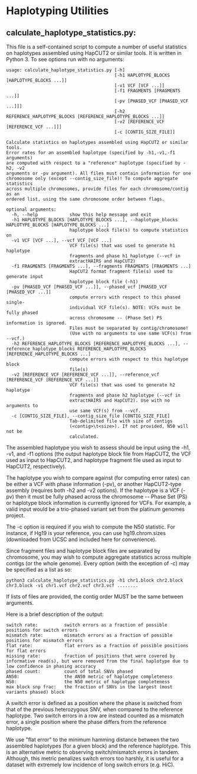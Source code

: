 Haplotyping Utilities
======

## calculate_haplotype_statistics.py:

This file is a self-contained script to compute a number of useful statistics on haplotypes
assembled using HapCUT2 or similar tools. It is written in Python 3. To see options run with no arguments:
```
usage: calculate_haplotype_statistics.py [-h]
                                         [-h1 HAPLOTYPE_BLOCKS [HAPLOTYPE_BLOCKS ...]]
                                         [-v1 VCF [VCF ...]]
                                         [-f1 FRAGMENTS [FRAGMENTS ...]]
                                         [-pv [PHASED_VCF [PHASED_VCF ...]]]
                                         [-h2 REFERENCE_HAPLOTYPE_BLOCKS [REFERENCE_HAPLOTYPE_BLOCKS ...]]
                                         [-v2 [REFERENCE_VCF [REFERENCE_VCF ...]]]
                                         [-c [CONTIG_SIZE_FILE]]

Calculate statistics on haplotypes assembled using HapCUT2 or similar tools.
Error rates for an assembled haplotype (specified by -h1,-v1,-f1 arguments)
are computed with respect to a "reference" haplotype (specified by -h2, -v2
arguments or -pv argument). All files must contain information for one
chromosome only (except --contig_size_file)! To compute aggregate statistics
across multiple chromosomes, provide files for each chromosome/contig as an
ordered list, using the same chromosome order between flags.

optional arguments:
  -h, --help            show this help message and exit
  -h1 HAPLOTYPE_BLOCKS [HAPLOTYPE_BLOCKS ...], --haplotype_blocks HAPLOTYPE_BLOCKS [HAPLOTYPE_BLOCKS ...]
                        haplotype block file(s) to compute statistics on
  -v1 VCF [VCF ...], --vcf VCF [VCF ...]
                        VCF file(s) that was used to generate h1 haplotype
                        fragments and phase h1 haplotype (--vcf in
                        extractHAIRS and HapCUT2)
  -f1 FRAGMENTS [FRAGMENTS ...], --fragments FRAGMENTS [FRAGMENTS ...]
                        HapCUT2 format fragment file(s) used to generate input
                        haplotype block file (-h1)
  -pv [PHASED_VCF [PHASED_VCF ...]], --phased_vcf [PHASED_VCF [PHASED_VCF ...]]
                        compute errors with respect to this phased single-
                        individual VCF file(s). NOTE: VCFs must be fully phased
                        across chromosome -- (Phase Set) PS information is ignored.
                        Files must be separated by contig/chromosome!
                        (Use with no arguments to use same VCF(s) from --vcf.)
  -h2 REFERENCE_HAPLOTYPE_BLOCKS [REFERENCE_HAPLOTYPE_BLOCKS ...], --reference_haplotype_blocks REFERENCE_HAPLOTYPE_BLOCKS [REFERENCE_HAPLOTYPE_BLOCKS ...]
                        compute errors with respect to this haplotype block
                        file(s)
  -v2 [REFERENCE_VCF [REFERENCE_VCF ...]], --reference_vcf [REFERENCE_VCF [REFERENCE_VCF ...]]
                        VCF file(s) that was used to generate h2 haplotype
                        fragments and phase h2 haplotype (--vcf in
                        extractHAIRS and HapCUT2). Use with no arguments to
                        use same VCF(s) from --vcf.
  -c [CONTIG_SIZE_FILE], --contig_size_file [CONTIG_SIZE_FILE]
                        Tab-delimited file with size of contigs
                        (<contig>\t<size>). If not provided, N50 will not be
                        calculated.
```

The assembled haplotype you wish to assess should be input using the -h1, -v1, and -f1 options (the output haplotype block file
from HapCUT2, the VCF  used as input to HapCUT2, and haplotype fragment file used as input to HapCUT2, respectively).

The haplotype you wish to compare against (for computing error rates) can be either a VCF with phase information (-pv),
or another HapCUT2-type assembly (requires both -h2 and -v2 options). If the haplotype is a VCF (-pv) then it must be
fully phased across the chromosome -- Phase Set (PS) or haplotype block information is currently ignored for VCFs.
For example, a valid input would be a trio-phased variant set from the platinum genomes project.

The -c option is required if you wish to compute the N50 statistic. For instance, if Hg19 is your reference, you can use hg19.chrom.sizes (downloaded from UCSC and included here for convenience).

Since fragment files and haplotype block files are separated by chromosome, you may wish to compute aggregate statistics across
multiple contigs (or the whole genome). Every option (with the exception of -c) may be specified as a list as so:

```
python3 calculate_haplotype_statistics.py -h1 chr1.block chr2.block chr3.block -v1 chr1.vcf chr2.vcf chr3.vcf ........
```

If lists of files are provided, the contig order MUST be the same between arguments.

Here is a brief description of the output:
```
switch rate:          switch errors as a fraction of possible positions for switch errors
mismatch rate:        mismatch errors as a fraction of possible positions for mismatch errors
flat rate:            flat errors as a fraction of possible positions for flat errors
missing rate:         fraction of positions that were covered by informative read(s), but were removed from the final haplotype due to low confidence in phasing accuracy
phased count:         count of total SNVs phased
AN50:                 the AN50 metric of haplotype completeness
N50:                  the N50 metric of haplotype completeness
max block snp frac:   the fraction of SNVs in the largest (most variants phased) block
```

A switch error is defined as a position where the phase is switched from that of the previous heterozygous SNV, when compared to
the reference haplotype. Two switch errors in a row are instead counted as a mismatch error, a single position where the phase differs from the reference haplotype.

We use "flat error" to the minimum hamming distance between the two assembled haplotypes (for a given block)
and the reference haplotype. This is an alternative metric to observing switch/mismatch errors in tandem.
Although, this metric penalizes switch errors too harshly, it is useful for a dataset with extremely low incidence of long switch errors (e.g. HiC). 
